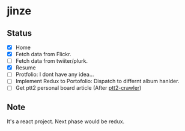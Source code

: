 # jinze

## Status 
 - [x] Home
 - [x] Fetch data from Flickr.
 - [ ] Fetch data from twiiter/plurk.
 - [x] Resume
 - [ ] Protfolio: I dont have any idea...
 - [ ] Implement Redux to Portofolio: Dispatch to differnt album hanlder.
 - [ ] Get ptt2 personal board article (After [ptt2-crawler](https://github.com/dearparanoid/ptt2-crawler/tree/master/src))
 
## Note

 It's a react project. Next phase would be redux.
 
